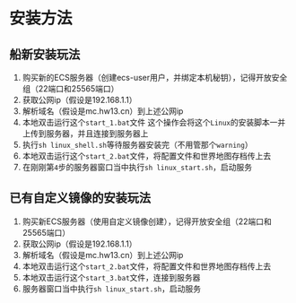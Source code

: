 # 安装方法

## 船新安装玩法

1. 购买新的ECS服务器（创建ecs-user用户，并绑定本机秘钥），记得开放安全组（22端口和25565端口）
2. 获取公网ip（假设是192.168.1.1）
3. 解析域名（假设是mc.hw13.cn）到上述公网ip
4. 本地双击运行这个`start_1.bat`文件
	这个操作会将这个`Linux`的安装脚本一并上传到服务器，并且连接到服务器上
5. 执行`sh linux_shell.sh`等待服务器安装完（不用管那个`warning`）
6. 本地双击运行这个`start_2.bat`文件，将配置文件和世界地图存档传上去
7. 在刚刚第`4`步的服务器窗口当中执行`sh linux_start.sh`，启动服务

## 已有自定义镜像的安装玩法

1. 购买新ECS服务器（使用自定义镜像创建），记得开放安全组（22端口和25565端口）
2. 获取公网ip（假设是192.168.1.1）
3. 解析域名（假设是mc.hw13.cn）到上述公网ip
4. 本地双击运行这个`start_2.bat`文件，将配置文件和世界地图存档传上去
5. 本地双击运行这个`start_3.bat`文件，连接到服务器
6. 服务器窗口当中执行`sh linux_start.sh`，启动服务
